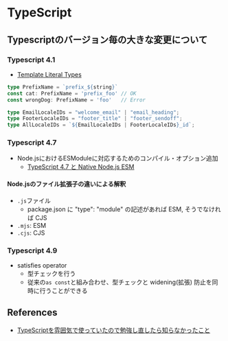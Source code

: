 # TypeScript

## Typescriptのバージョン毎の大きな変更について

### Typescript 4.1

- [Template Literal Types](https://www.typescriptlang.org/docs/handbook/2/template-literal-types.html)

```ts
type PrefixName = `prefix_${string}`
const cat: PrefixName = 'prefix_foo' // OK
const wrongDog: PrefixName = 'foo'   // Error

type EmailLocaleIDs = "welcome_email" | "email_heading";
type FooterLocaleIDs = "footer_title" | "footer_sendoff";
type AllLocaleIDs = `${EmailLocaleIDs | FooterLocaleIDs}_id`;
```

### Typescript 4.7

- Node.jsにおけるESModuleに対応するためのコンパイル・オプション追加
  - [TypeScript 4.7 と Native Node.js ESM](https://quramy.medium.com/typescript-4-7-%E3%81%A8-native-node-js-esm-189753a19ba8)

#### Node.jsのファイル拡張子の違いによる解釈

- `.js`ファイル
  - package.json に "type": "module" の記述があれば ESM, そうでなければ CJS
- `.mjs`: ESM
- `.cjs`: CJS

### Typescript 4.9

- satisfies operator
  - 型チェックを行う
  - 従来の`as const`と組み合わせ、型チェックと widening(拡張) 防止を同時に行うことができる

## References

- [TypeScriptを雰囲気で使っていたので勉強し直したら知らなかったこと](https://zenn.dev/nrikiji/articles/45721c42b48124)
